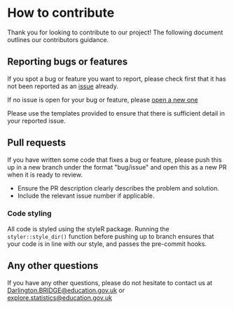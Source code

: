 # How to contribute

Thank you for looking to contribute to our project! The following document outlines our contributors guidance.

## Reporting bugs or features

If you spot a bug or feature you want to report, please check first that it has not been reported as an [issue](https://github.com/dfe-analytical-services/shiny-template/issues) already.

If no issue is open for your bug or feature, please [open a new one](https://github.com/dfe-analytical-services/shiny-template/issues/new)

Please use the templates provided to ensure that there is sufficient detail in your reported issue.

## Pull requests

If you have written some code that fixes a bug or feature, please push this up in a new branch under the format "bug/issue" and open this as a new PR when it is ready to review.

- Ensure the PR description clearly describes the problem and solution. 
- Include the relevant issue number if applicable.

### Code styling

All code is styled using the styleR package. Running the `styler::style_dir()` function before pushing up to branch ensures that your code is in line with our style, and passes the pre-commit hooks.

## Any other questions

If you have any other questions, please do not hesitate to contact us at Darlington.BRIDGE@education.gov.uk or explore.statistics@education.gov.uk
